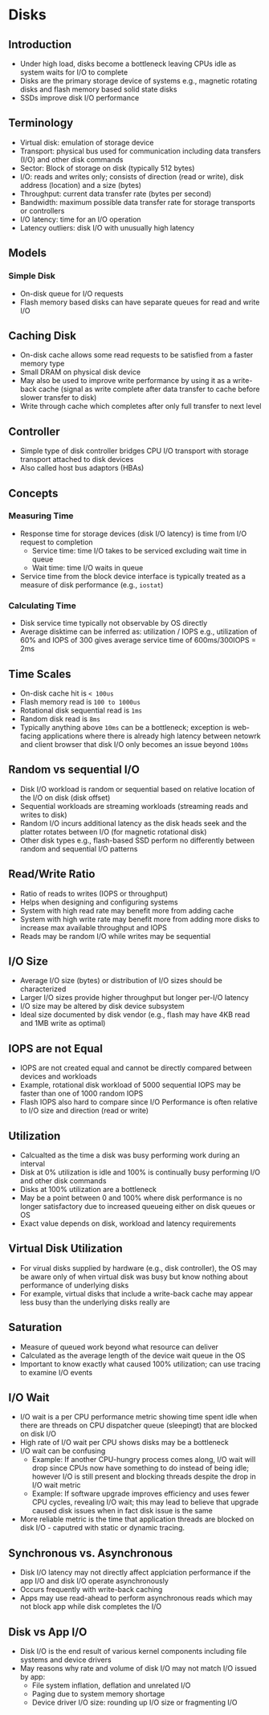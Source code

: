# Disks

## Introduction

- Under high load, disks become a bottleneck leaving CPUs idle as system waits for I/O to complete
- Disks are the primary storage device of systems e.g., magnetic rotating disks and flash memory based solid state disks
- SSDs improve disk I/O performance

## Terminology

- Virtual disk: emulation of storage device
- Transport: physical bus used for communication including data transfers (I/O) and other disk commands
- Sector: Block of storage on disk (typically 512 bytes)
- I/O: reads and writes only; consists of direction (read or write), disk address (location) and a size (bytes)
- Throughput: current data transfer rate (bytes per second)
- Bandwidth: maximum possible data transfer rate for storage transports or controllers
- I/O latency: time for an I/O operation
- Latency outliers: disk I/O with unusually high latency

## Models

### Simple Disk

- On-disk queue for I/O requests
- Flash memory based disks can have separate queues for read and write I/O

## Caching Disk

- On-disk cache allows some read requests to be satisfied from a faster memory type
- Small DRAM on physical disk device
- May also be used to improve write performance by using it as a write-back cache (signal as write complete after data transfer to cache before slower transfer to disk)
- Write through cache which completes after only full transfer to next level

## Controller

- Simple type of disk controller bridges CPU I/O transport with storage transport attached to disk devices
- Also called host bus adaptors (HBAs)

## Concepts

### Measuring Time

- Response time for storage devices (disk I/O latency) is time from I/O request to completion
    * Service time: time I/O takes to be serviced excluding wait time in queue
    * Wait time: time I/O waits in queue
- Service time from the block device interface is typically treated as a measure of disk performance (e.g., `iostat`)

### Calculating Time

- Disk service time typically not observable by OS directly
- Average disktime can be inferred as: utilization / IOPS e.g., utilization of 60% and IOPS of 300 gives average service time of 600ms/300IOPS = 2ms

## Time Scales

- On-disk cache hit is `< 100us`
- Flash memory read is `100 to 1000us`
- Rotational disk sequential read is `1ms`
- Random disk read is `8ms`
- Typically anything above `10ms` can be a bottleneck; exception is web-facing applications where there is already high latency between netowrk and client browser that disk I/O only becomes an issue beyond `100ms`

## Random vs sequential I/O

- Disk I/O workload is random or sequential based on relative location of the I/O on disk (disk offset)
- Sequential workloads are streaming workloads (streaming reads and writes to disk)
- Random I/O incurs additional latency as the disk heads seek and the platter rotates between I/O (for magnetic rotational disk)
- Other disk types e.g., flash-based SSD perform no differently between random and sequential I/O patterns

## Read/Write Ratio

- Ratio of reads to writes (IOPS or throughput)
- Helps when designing and configuring systems
- System with high read rate may benefit more from adding cache
- System with high write rate may benefit more from adding more disks to increase max available throughput and IOPS
- Reads may be random I/O while writes may be sequential

## I/O Size

- Average I/O size (bytes) or distribution of I/O sizes should be characterized
- Larger I/O sizes provide higher throughput but longer per-I/O latency
- I/O size may be altered by disk device subsystem
- Ideal size documented by disk vendor (e.g., flash may have 4KB read and 1MB write as optimal)

## IOPS are not Equal

- IOPS are not created equal and cannot be directly compared between devices and workloads
- Example, rotational disk workload of 5000 sequential IOPS may be faster than one of 1000 random IOPS
- Flash IOPS also hard to compare since I/O Performance is often relative to I/O size and direction (read or write)

## Utilization

- Calcualted as the time a disk was busy performing work during an interval
- Disk at 0% utilization is idle and 100% is continually busy performing I/O and other disk commands
- Disks at 100% utilization are a bottleneck
- May be a point between 0 and 100% where disk performance is no longer satisfactory due to increased queueing either on disk queues or OS
- Exact value depends on disk, workload and latency requirements

## Virtual Disk Utilization

- For virual disks supplied by hardware (e.g., disk controller), the OS may be aware only of when virtual disk was busy but know nothing about performance of underlying disks
- For example, virtual disks that include a write-back cache may appear less busy than the underlying disks really are

## Saturation

- Measure of queued work beyond what resource can deliver
- Calculated as the average length of the device wait queue in the OS
- Important to know exactly what caused 100% utilization; can use tracing to examine I/O events

## I/O Wait

- I/O wait is a per CPU performance metric showing time spent idle when there are threads on CPU dispatcher queue (sleepingt) that are blocked on disk I/O
- High rate of I/O wait per CPU shows disks may be a bottleneck
- I/O wait can be confusing
    * Example: If another CPU-hungry process comes along, I/O wait will drop since CPUs now have something to do instead of being idle; however I/O is still present and blocking threads despite the drop in I/O wait metric
    * Example: If software upgrade improves efficiency and uses fewer CPU cycles, revealing I/O wait; this may lead to believe that upgrade caused disk issues when in fact disk issue is the same
- More reliable metric is the time that application threads are blocked on disk I/O - caputred with static or dynamic tracing.

## Synchronous vs. Asynchronous

- Disk I/O latency may not directly affect applciation performance if the app I/O and disk I/O operate asynchronously
- Occurs frequently with write-back caching
- Apps may use read-ahead to perform asynchronous reads which may not block app while disk completes the I/O

## Disk vs App I/O

- Disk I/O is the end result of various kernel components including file systems and device drivers
- May reasons why rate and volume of disk I/O may not match I/O issued by app:
    * File system inflation, deflation and unrelated I/O
    * Paging due to system memory shortage
    * Device driver I/O size: rounding up I/O size or fragmenting I/O